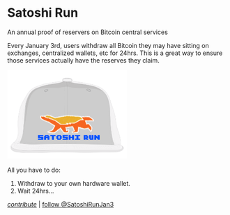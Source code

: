# Satoshi Run
An annual proof of reservers on Bitcoin central services

Every January 3rd, users withdraw all Bitcoin they may have sitting on exchanges, centralized wallets, etc for 24hrs. This is a great way to ensure those services actually have the reserves they claim.

![](satoshirun.png)

All you have to do:

1. Withdraw to your own hardware wallet.
2. Wait 24hrs...



[*contribute*](https://github.com/nvk/satoshirun) | [follow @SatoshiRunJan3](https://twitter.com/SatoshiRunJan3)
